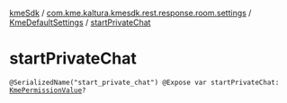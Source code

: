 [kmeSdk](../../index.md) / [com.kme.kaltura.kmesdk.rest.response.room.settings](../index.md) / [KmeDefaultSettings](index.md) / [startPrivateChat](./start-private-chat.md)

# startPrivateChat

`@SerializedName("start_private_chat") @Expose var startPrivateChat: `[`KmePermissionValue`](../../com.kme.kaltura.kmesdk.ws.message.type.permissions/-kme-permission-value/index.md)`?`